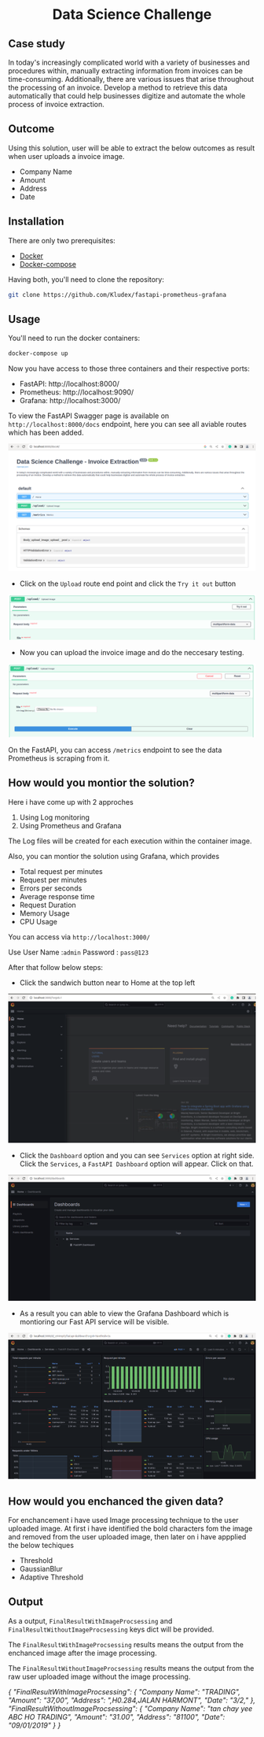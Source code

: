 <h1 align="center">Data Science Challenge</h1>

## Case study 

In today's increasingly complicated world with a variety of businesses and procedures within, manually extracting information from invoices can be time-consuming. Additionally, there are various issues that arise throughout the processing of an invoice. Develop a method to retrieve this data automatically that could help businesses digitize and automate the whole process of invoice extraction.

## Outcome

Using this solution, user will be able to extract the below outcomes as result when user uploads a invoice image.
* Company Name
* Amount
* Address
* Date

## Installation

There are only two prerequisites:

* [Docker](https://docs.docker.com/get-docker/)
* [Docker-compose](https://docs.docker.com/compose/install/)

Having both, you'll need to clone the repository:

``` bash
git clone https://github.com/Kludex/fastapi-prometheus-grafana
```

## Usage

You'll need to run the docker containers:

``` bash
docker-compose up
```

Now you have access to those three containers and their respective ports:

* FastAPI: http://localhost:8000/
* Prometheus: http://localhost:9090/
* Grafana: http://localhost:3000/

To view the FastAPI Swagger page is available on `http://localhost:8000/docs` endpoint, here you can see all aviable routes which has been added.

<p align="center">
  <img src="./fastapi_1.png">
</p>

* Click on the `Upload` route end point and click the `Try it out` button

<p align="center">
  <img src="./fastapi_2.png">
</p>

* Now you can upload the invoice image and do the neccesary testing.

<p align="center">
  <img src="./fastapi_3.png">
</p>


On the FastAPI, you can access `/metrics` endpoint to see the data Prometheus is scraping from it.

## How would you montior the solution?

Here i have come up with 2 approches 
1. Using Log monitoring 
2. Using Prometheus and Grafana 

The Log files will be created for each execution within the container image.

Also, you can montior the solution using Grafana, which provides 
* Total request per minutes
* Request per minutes
* Errors per seconds
* Average response time
* Request Duration
* Memory Usage
* CPU Usage

You can access via `http://localhost:3000/`

Use User Name :`admin`
    Password  : `pass@123`

After that follow below steps:

* Click the sandwich button near to Home at the top left 

<p align="center">
  <img src="./grafana_1.png">
</p>

* Click the `Dashboard` option and you can see `Services` option at right side. Click the `Services`, a `FastAPI Dashboard` option will appear. Click on that.

<p align="center">
  <img src="./grafana_2.png">
</p>

* As a result you can able to view the Grafana Dashboard which is montioring our Fast API service will be visible.

<p align="center">
  <img src="./grafana_3.png">
</p>

## How would you enchanced the given data?

For enchancement i have used Image processing technique to the user uploaded image. At first i have identified the bold characters fom the image and removed from the user uploaded image, then later on i have appplied the below techiques 

* Threshold
* GaussianBlur
* Adaptive Threshold

## Output

As a output, `FinalResultWithImageProcsessing` and `FinalResultWithoutImageProcsessing` keys dict will be provided.

The `FinalResultWithImageProcsessing` results means the output from the enchanced image after the image processing.

The `FinalResultWithoutImageProcsessing` results means the output from the raw user uploaded image without the image processing.
 

_{
  "FinalResultWithImageProcsessing": {
    "Company Name": "TRADING",
    "Amount": "37,00",
    "Address": ",H0.284,JALAN HARMONT",
    "Date": "3/2,"
  },
  "FinalResultWithoutImageProcsessing": {
    "Company Name": "tan chay yee ABC HO TRADING",
    "Amount": "31.00",
    "Address": "81100",
    "Date": "09/01/2019"
  }
}_

